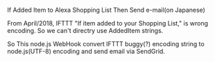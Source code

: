 If Added Item to Alexa Shopping List Then Send e-mail(on Japanese)

From April/2018, IFTTT "If item added to your Shopping List," is
wrong encoding. So we can't directry use AddedItem strings.

So This node.js WebHook convert IFTTT buggy(?) encoding string
to node.js(UTF-8) encoding and send email via SendGrid.

